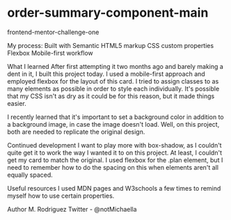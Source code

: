 # order-summary-component-main
 frontend-mentor-challenge-one


My process:
Built with
Semantic HTML5 markup
CSS custom properties
Flexbox
Mobile-first workflow

What I learned
After first attempting it two months ago and barely making a dent in it, I built this project today. I used a mobile-first approach and employed flexbox for the layout of this card. I tried to assign classes to as many elements as possible in order to style each individually. It's possible that my CSS isn't as dry as it could be for this reason, but it made things easier. 

I recently learned that it's important to set a background color in addition to a background image, in case the image doesn't load. Well, on this project, both are needed to replicate the original design.

Continued development
I want to play more with box-shadow, as I couldn't quite get it to work the way I wanted it to on this project. At least, I couldn't get my card to match the original. I used flexbox for the .plan element, but I need to remember how to do the spacing on this when elements aren't all equally spaced.

Useful resources
I used MDN pages and W3schools a few times to remind myself how to use certain properties.

Author
M. Rodriguez
Twitter - @notMichaella
